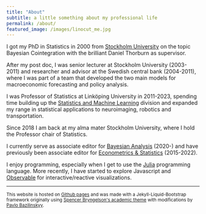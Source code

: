 ```yaml
---
title: "About"
subtitle: a little something about my professional life
permalink: /about/
featured_image: /images/linocut_me.jpg
---
```


I got my PhD in Statistics in 2000 from [Stockholm University](https://www.su.se/department-of-statistics/) on the topic Bayesian Cointegration with the brilliant Daniel Thorburn as supervisor. 

After my post doc, I was senior lecturer at Stockholm University (2003-2011) and researcher and advisor at the Swedish central bank (2004-2011), where I was part of a team that developed the two main models for macroeconomic forecasting and policy analysis.

I was Professor of Statistics at Linköping University in 2011-2023, spending time building up the [Statistics and Machine Learning](https://liu.se/en/organisation/liu/ida/stima) division and expanded my range in statistical applications to neuroimaging, robotics and transportation. 

Since 2018 I am back at my alma mater Stockholm University, where I hold the Professor chair of Statistics. 

I currently serve as associate editor for [Bayesian Analysis](https://projecteuclid.org/journals/bayesian-analysis) (2020-) and have previously been associate editor for [Econometrics & Statistics](https://www.journals.elsevier.com/econometrics-and-statistics) (2015-2022).

I enjoy programming, especially when I get to use the [Julia](https://julialang.org/) programming language. More recently, I have started to explore Javascript and [Observable](https://observablehq.com/) for interactive/reactive visualizations.

---

<small>This website is hosted on [Github pages](https://pages.github.com/) and was made with a Jekyll-Liquid-Bootstrap framework originally using [Spencer Bryngelson's academic theme](https://github.com/ethan-pickering/sbryngelson.github.io) with modifications by [Pavlo Bazilinskyy](https://bazilinskyy.github.io/).</small>
